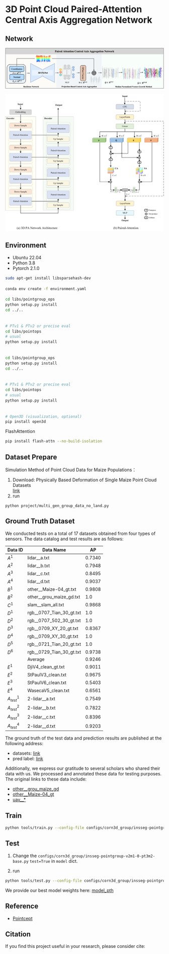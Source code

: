 # 3D Point Cloud Paired-Attention Central Axis Aggregation Network

## Network

![PACANet](imgs%2FFig4.jpg)

![3DPA](imgs%2FFig5.jpg)

## Environment

- Ubuntu 22.04
- Python 3.8
- Pytorch 2.1.0


```bash
sudo apt-get install libsparsehash-dev

conda env create -f environment.yaml 

cd libs/pointgroup_ops
python setup.py install
cd ../..


# PTv1 & PTv2 or precise eval
cd libs/pointops
# usual
python setup.py install


cd libs/pointgroup_ops
python setup.py install
cd ../..


# PTv1 & PTv2 or precise eval
cd libs/pointops
# usual
python setup.py install


# Open3D (visualization, optional)
pip install open3d
```

FlashAttention

```bash
pip install flash-attn --no-build-isolation
```

## Dataset Prepare

Simulation Method of Point Cloud Data for Maize Populations：

1. Download: Physically Based Deformation of Single Maize Point Cloud Datasets \
    [link](https://www.kaggle.com/datasets/yangxin6/simulatio-maize-point-cloud-datasets)
2. run
```
python project/multi_gen_group_data_no_land.py
```


## Ground Truth Dataset
We conducted tests on a total of 17 datasets obtained from four types of sensors. The data catalog and test results are as follows:


| Data ID      | Data Name                | AP     |
| ------------ | ------------------------ |--------|
| $A^1$        | lidar__a.txt             | 0.7340 |
| $A^2$        | lidar__b.txt             | 0.7948 |
| $A^3$        | lidar__c.txt             | 0.8495 |
| $A^4$        | lidar__d.txt             | 0.9037 |
| $B^1$        | other__Maize-04_gt.txt   | 0.9808 |
| $B^2$        | other__grou_maize_gd.txt | 1.0    |
| $C^1$        | slam__slam_all.txt       | 0.9868 |
| $D^1$        | rgb__0707_Tian_30_gt.txt | 1.0    |
| $D^2$        | rgb__0707_502_30_gt.txt  | 1.0    |
| $D^3$        | rgb__0709_XY_20_gt.txt   | 0.8367 |
| $D^4$        | rgb__0709_XY_30_gt.txt   | 1.0    |
| $D^5$        | rgb__0721_Tian_20_gt.txt | 1.0    |
| $D^6$        | rgb__0729_Tian_30_gt.txt | 0.9738 |
|              | Average                  | 0.9246 |
| $E^1$        | DjiV4_clean_gt.txt       | 0.9011 |
| $E^2$        | StPaulV3_clean.txt       | 0.9675 |
| $E^3$        | StPaulV6_clean.txt       | 0.5403 |
| $E^4$        | WasecaV5_clean.txt       | 0.6561 |
| $A^1_{test}$ | 2-lidar__a.txt           | 0.7549 |
| $A^2_{test}$ | 2-lidar__b.txt           | 0.7822 |
| $A^3_{test}$ | 2-lidar__c.txt           | 0.8396 |
| $A^4_{test}$ | 2-lidar__d.txt           | 0.9203 |





The ground truth of the test data and prediction results are published at the following address: 
- datasets: [link](https://www.kaggle.com/datasets/yangxin6/mazie-population-datasets)
- pred label: [link](https://www.kaggle.com/datasets/yangxin6/pacanet-pred)


Additionally, we express our gratitude to several scholars who shared their data with us. We processed and annotated these data for testing purposes. The original links to these data include:
- [other__grou_maize_gd](https://linkinghub.elsevier.com/retrieve/pii/S2214514121002191)
- [other__Maize-04_gt](https://www.mdpi.com/2077-0472/12/9/1450)
- [uav__*](http://arxiv.org/abs/2107.10950)


## Train

```bash
python tools/train.py --config-file configs/corn3d_group/insseg-pointgroup-v2m1-0-pt3m2-base.py
```

## Test
1. Change the `configs/corn3d_group/insseg-pointgroup-v2m1-0-pt3m2-base.py` `test=True` in `model` dict.

2. run
```bash
python tools/test.py --config-file configs/corn3d_group/insseg-pointgroup-v2m1-0-pt3m2-base.py  --options save_path="{weight_path}"  weight="{weight_path}/model_best.pth"
```
We provide our best model weights here: [model_pth](https://www.kaggle.com/datasets/yangxin6/pacanet-model-pth)



## Reference
- [Pointcept](https://github.com/Pointcept/Pointcept)

## Citation

If you find this project useful in your research, please consider cite:

